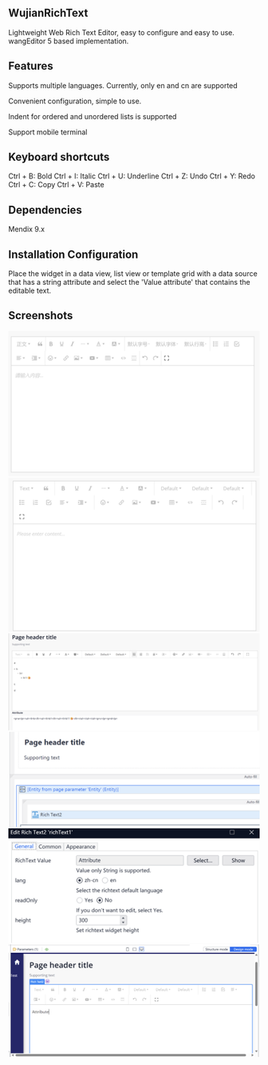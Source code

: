 ## WujianRichText
Lightweight Web Rich Text Editor, easy to configure and easy to use. wangEditor 5 based implementation.

## Features
Supports multiple languages. Currently, only en and cn are supported

Convenient configuration, simple to use.

Indent for ordered and unordered lists is supported

Support mobile terminal

## Keyboard shortcuts
Ctrl + B: Bold
Ctrl + I: Italic
Ctrl + U: Underline
Ctrl + Z: Undo
Ctrl + Y: Redo
Ctrl + C: Copy
Ctrl + V: Paste

## Dependencies
Mendix 9.x

## Installation Configuration
Place the widget in a data view, list view or template grid with a data source that has a string attribute and select the 'Value attribute' that contains the editable text.

## Screenshots 

![alt text](images/1.png)
![alt text](images/6.png)
![alt text](images/5.png)
![alt text](images/2.png)
![alt text](images/3.png)
![alt text](images/4.png)